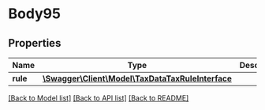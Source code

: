 # Body95

## Properties
Name | Type | Description | Notes
------------ | ------------- | ------------- | -------------
**rule** | [**\Swagger\Client\Model\TaxDataTaxRuleInterface**](TaxDataTaxRuleInterface.md) |  | 

[[Back to Model list]](../README.md#documentation-for-models) [[Back to API list]](../README.md#documentation-for-api-endpoints) [[Back to README]](../README.md)


